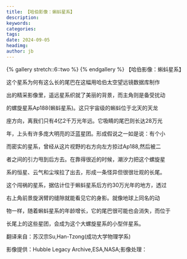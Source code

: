 ```yaml
---
title: 【哈伯影像：蝌蚪星系】
description: 
keywords: 
categories: 
tags: 
date: 2024-09-05
headimg: 
author: jb
---
```


{% gallery stretch::6::two %}
{% endgallery %}
【哈伯影像：蝌蚪星系】

这个星系为何有这么长的尾巴在这幅用哈伯太空望远镜数据库制作

出的精采影像里，遥远星系织就了美丽的背景，而主角则是备受扰动

的螺旋星系Ap188(蝌蚪星系)。这只宇宙级的蝌蚪位于北天的天龙

座方向，离我们只有4亿2千万光年远。它吸睛的尾巴则长达28万光

年，上头有许多庞大明亮的泛蓝星团。形成假说之一如是说：有个小

而密实的星系，曾经从这片视野的右方向左方掠过Ap188,然后被二

者之间的引力甩到后方去。在靠得很近的时候，潮汐力把这个螺旋星

系的恒星、云气和尘埃拉了出去，形成一条怪异但很很壮观的长尾。

这个闯祸的星系，据估计位于蝌蚪星系后方约30万光年的地方，透过

右上角前景旋涡臂的缝隙就能看见它的身影。就像地球上同名的动

物一样，随着蝌蚪星系的年龄增长，它的尾巴很可能也会消失，而位于

长尾上的这些星团，会成为这个大螺旋星系的小型伴星系。

翻译来自：苏汉宗Su,Han-Tzong(成功大学物理学系)

影像提供：Hubble Legacy Archive,ESA,NASA;影像处理：
